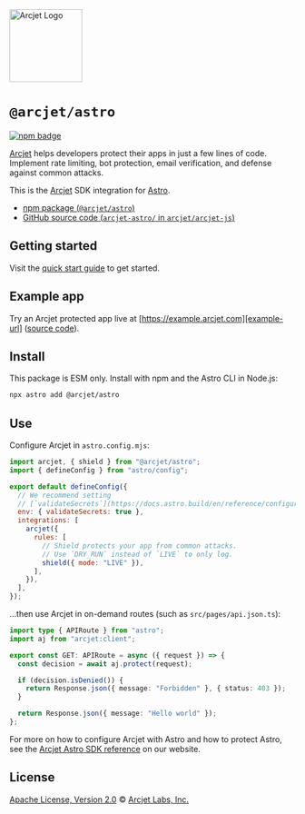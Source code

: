 <a href="https://arcjet.com" target="_arcjet-home">
  <picture>
    <source media="(prefers-color-scheme: dark)" srcset="https://arcjet.com/logo/arcjet-dark-lockup-voyage-horizontal.svg">
    <img src="https://arcjet.com/logo/arcjet-light-lockup-voyage-horizontal.svg" alt="Arcjet Logo" height="128" width="auto">
  </picture>
</a>

# `@arcjet/astro`

<p>
  <a href="https://www.npmjs.com/package/@arcjet/astro">
    <picture>
      <source media="(prefers-color-scheme: dark)" srcset="https://img.shields.io/npm/v/%40arcjet%2Fastro?style=flat-square&label=%E2%9C%A6Aj&labelColor=000000&color=5C5866">
      <img alt="npm badge" src="https://img.shields.io/npm/v/%40arcjet%2Fastro?style=flat-square&label=%E2%9C%A6Aj&labelColor=ECE6F0&color=ECE6F0">
    </picture>
  </a>
</p>

[Arcjet][arcjet] helps developers protect their apps in just a few lines of
code. Implement rate limiting, bot protection, email verification, and defense
against common attacks.

This is the [Arcjet][arcjet] SDK integration for [Astro][astro].

- [npm package (`@arcjet/astro`)](https://www.npmjs.com/package/@arcjet/astro)
- [GitHub source code (`arcjet-astro/` in `arcjet/arcjet-js`)](https://github.com/arcjet/arcjet-js/tree/main/arcjet-astro)

## Getting started

Visit the [quick start guide][quick-start] to get started.

## Example app

Try an Arcjet protected app live at [https://example.arcjet.com][example-url]
([source code][example-source]).

## Install

This package is ESM only.
Install with npm and the Astro CLI in Node.js:

```sh
npx astro add @arcjet/astro
```

## Use

Configure Arcjet in `astro.config.mjs`:

```js
import arcjet, { shield } from "@arcjet/astro";
import { defineConfig } from "astro/config";

export default defineConfig({
  // We recommend setting
  // [`validateSecrets`](https://docs.astro.build/en/reference/configuration-reference/#envvalidatesecrets).
  env: { validateSecrets: true },
  integrations: [
    arcjet({
      rules: [
        // Shield protects your app from common attacks.
        // Use `DRY_RUN` instead of `LIVE` to only log.
        shield({ mode: "LIVE" }),
      ],
    }),
  ],
});
```

…then use Arcjet in on-demand routes (such as `src/pages/api.json.ts`):

```ts
import type { APIRoute } from "astro";
import aj from "arcjet:client";

export const GET: APIRoute = async ({ request }) => {
  const decision = await aj.protect(request);

  if (decision.isDenied()) {
    return Response.json({ message: "Forbidden" }, { status: 403 });
  }

  return Response.json({ message: "Hello world" });
};
```

For more on how to configure Arcjet with Astro and how to protect Astro,
see the [Arcjet Astro SDK reference][arcjet-reference-astro] on our website.

## License

[Apache License, Version 2.0][apache-license] © [Arcjet Labs, Inc.][arcjet]

[arcjet-reference-astro]: https://docs.arcjet.com/reference/astro
[arcjet]: https://arcjet.com
[astro]: https://astro.build/
[example-url]: https://example.arcjet.com
[quick-start]: https://docs.arcjet.com/get-started/astro
[example-source]: https://github.com/arcjet/arcjet-js-example
[apache-license]: http://www.apache.org/licenses/LICENSE-2.0
